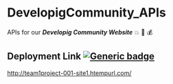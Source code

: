 # DevelopigCommunity_APIs
  APIs for our **_Developig Community Website_** :collision: :bank: :moneybag:

## Deployment Link [![Generic badge](https://img.shields.io/badge/Deployment-Up-green.svg)](https://shields.io/)

http://team1project-001-site1.htempurl.com/





